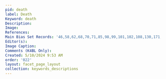 ```yaml
---
pid: death
label: Death
Keyword: death
Description: 
Image: 
References: 
Main Bias Set Records: '46,58,62,68,70,71,85,98,99,101,102,108,130,171,172,179,182,184,200,223,226,227,231,232,272,316,330,331,342,343,350'
Editor(s): 
Image Caption: 
Comments (K4BL Only): 
Created: 5/10/2024 9:53 AM
order: '022'
layout: facet_page_layout
collection: keywords_descriptions
---
```

